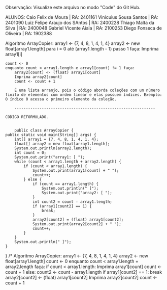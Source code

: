 Observação: Visualize este arquivo no modo "Code" do Git Hub.

ALUNOS:
Caio Felix de Moura | RA: 2401161
Vinicuius Sousa Santos | RA: 2401090
Luiz Felipe Araujo dos SAntos | RA: 2400228
Thiago Malta da Silva | RA: 2400048
Gabriel Vicente Aiala | RA: 2100253
Diego Fonseca de Oliveira | RA: 1902388

Algoritmo ArrayCopier:
    array1 <- {7, 4, 8, 1, 4, 1, 4}
    array2 <- new float[array1.length]
    para i = 0 até (array1.length - 1) passo 1 faça:
        Imprima array1[i]

    count <- 0
    enquanto count < array1.length e array1[count] != 1 faça:
        array2[count] <- (float) array1[count]
        Imprima array2[count]
        count <- count + 1

        É uma lista arranjo, pois o código aborda coleções com um número finito de elementos com ordem linear e elas possuem índices. Exemplo: O índice 0 acessa o primeiro elemento da coleção.

        --------------------------------------------------------------

    CODIGO REFORMULADO.

    
        public class ArrayCopier {
    public static void main(String[] args) {
        int[] array1 = {7, 4, 8, 1, 4, 1, 4};
        float[] array2 = new float[array1.length];
        System.out.println(array2.length);
        int count = 0;
        System.out.print("array1: [ ");
        while (count < array1.length + array2.length) {
            if (count < array1.length) {
                System.out.print(array1[count] + " ");
                count++;
            } else {
                if (count == array1.length) {
                    System.out.println(" ]");
                    System.out.print("array2: [ ");
                }
                int count2 = count - array1.length;
                if (array1[count2] == 1) {
                    break;
                }
                array2[count2] = (float) array1[count2];
                System.out.print(array2[count2] + " ");
                count++;
            }
        }
        System.out.println(" ]");
    }
}
/*
Algoritmo ArrayCopier:
    array1 <- {7, 4, 8, 1, 4, 1, 4}
    array2 <- new float[array1.length]
    count <- 0
    enquanto count < array1.length + array2.length faça:
        if count < array1.length:
            Imprima array1[count]
            count <- count + 1
        else:
            count2 <- count - array1.length
            if array1[count2] == 1:
                break
            array2[count2] <- (float) array1[count2]
            Imprima array2[count2]
            count <- count + 1


